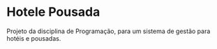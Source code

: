# Hotele Pousada

Projeto da disciplina de Programação, para um sistema de gestão para hotéis e pousadas.
